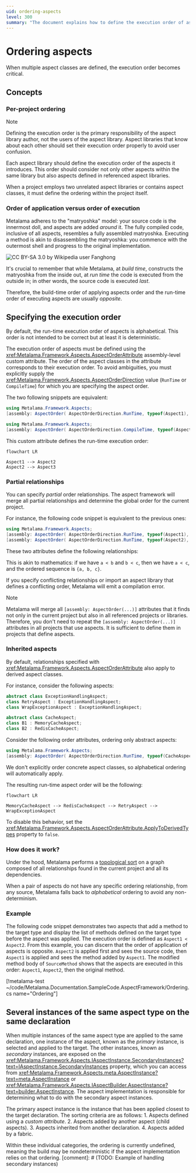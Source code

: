 ```yaml
---
uid: ordering-aspects
level: 300
summary: "The document explains how to define the execution order of aspect classes in Metalama, a concept critical when multiple aspect classes are utilized. The execution order is defined using the AspectOrderAttribute assembly-level custom attribute. The order of aspect application and execution are opposite, and by default, the execution order is alphabetical."
---
```


# Ordering aspects

When multiple aspect classes are defined, the execution order becomes critical.

## Concepts

### Per-project ordering

> [!NOTE]
> Defining the execution order is the primary responsibility of the aspect library author, not the users of the aspect library. Aspect libraries that know about each other should set their execution order properly to avoid user confusion.

Each aspect library should define the execution order of the aspects it introduces. This order should consider not only other aspects within the same library but also aspects defined in referenced aspect libraries.

When a project employs two unrelated aspect libraries or contains aspect classes, it must define the ordering within the project itself.

### Order of application versus order of execution

Metalama adheres to the "matryoshka" model: your source code is the innermost doll, and aspects are added _around_ it. The fully compiled code, inclusive of all aspects, resembles a fully assembled matryoshka. Executing a method is akin to disassembling the matryoshka: you commence with the outermost shell and progress to the original implementation.

![](matryoshka.png "CC BY-SA 3.0 by Wikipedia user Fanghong")

It's crucial to remember that while Metalama, at _build time_, constructs the matryoshka from the inside out, at _run time_ the code is executed from the outside in; in other words, the source code is executed _last_.

Therefore, the build-time order of applying aspects order and the run-time order of executing aspects are usually _opposite_. 

## Specifying the execution order

By default, the run-time execution order of aspects is alphabetical. This order is not intended to be correct but at least it is deterministic.

The execution order of aspects must be defined using the <xref:Metalama.Framework.Aspects.AspectOrderAttribute> assembly-level custom attribute. The order of the aspect classes in the attribute corresponds to their execution order. To avoid ambiguities, you must explicitly supply the <xref:Metalama.Framework.Aspects.AspectOrderDirection> value (`RunTime` or `CompileTime`) for which you are specifying the aspect order.

The two following snippets are equivalent:

```cs
using Metalama.Framework.Aspects;
[assembly: AspectOrder( AspectOrderDirection.RunTime, typeof(Aspect1), typeof(Aspect2), typeof(Aspect3))]
```

```cs
using Metalama.Framework.Aspects;
[assembly: AspectOrder( AspectOrderDirection.CompileTime, typeof(Aspect3), typeof(Aspect2), typeof(Aspect1))]
```

This custom attribute defines the run-time execution order:


```mermaid
flowchart LR

Aspect1 --> Aspect2
Aspect2 --> Aspect3

```


### Partial relationships

You can specify _partial_ order relationships. The aspect framework will merge all partial relationships and determine the global order for the current project.

For instance, the following code snippet is equivalent to the previous ones:

```cs
using Metalama.Framework.Aspects;
[assembly: AspectOrder( AspectOrderDirection.RunTime, typeof(Aspect1), typeof(Aspect2))]
[assembly: AspectOrder( AspectOrderDirection.RunTime, typeof(Aspect2), typeof(Aspect3))]
```

These two attributes define the following relationships:

This is akin to mathematics: if we have `a < b` and `b < c`, then we have `a < c`, and the ordered sequence is `{a, b, c}`.

If you specify conflicting relationships or import an aspect library that defines a conflicting order, Metalama will emit a compilation error.

> [!NOTE]
> Metalama will merge all `[assembly: AspectOrder(...)]` attributes that it finds not only in the current project but also in all referenced projects or libraries. Therefore, you don't need to repeat the `[assembly: AspectOrder(...)]` attributes in all projects that use aspects. It is sufficient to define them in projects that define aspects.

### Inherited aspects

By default, relationships specified with <xref:Metalama.Framework.Aspects.AspectOrderAttribute> also apply to derived aspect classes. 

For instance, consider the following aspects:

```c#
abstract class ExceptionHandlingAspect;
class RetryAspect : ExceptionHandlingAspect;
class WrapExceptionAspect : ExceptionHandlingAspect;

abstract class CacheAspect;
class B1 : MemoryCacheAspect;
class B2 : RedisCacheAspect;
```

Consider the following order attributes, ordering only abstract aspects:

```cs
using Metalama.Framework.Aspects;
[assembly: AspectOrder( AspectOrderDirection.RunTime, typeof(CacheAspect), typeof(ExceptionHandlingAspect))]
```

We don't explicitly order concrete aspect classes, so alphabetical ordering will automatically apply.

The resulting run-time aspect order will be the following:

```mermaid
flowchart LR

MemoryCacheAspect --> RedisCacheAspect --> RetryAspect --> WrapExceptionAspect
```



To disable this behavior, set the <xref:Metalama.Framework.Aspects.AspectOrderAttribute.ApplyToDerivedTypes> property to `false`.

### How does it work?

Under the hood, Metalama performs a [topological sort](https://en.wikipedia.org/wiki/Topological_sorting) on a graph composed of all relationships found in the current project and all its dependencies.

When a pair of aspects do not have any specific ordering relationship, from any source, Metalama falls back to _alphabetical_ ordering to avoid any non-determinism.


### Example

The following code snippet demonstrates two aspects that add a method to the target type and display the list of methods defined on the target type before the aspect was applied. The execution order is defined as `Aspect1 < Aspect2`. From this example, you can discern that the order of application of aspects is opposite. `Aspect2` is applied first and sees the source code, then `Aspect1` is applied and sees the method added by `Aspect1`. The modified method body of `SourceMethod` shows that the aspects are executed in this order: `Aspect1`, `Aspect2`, then the original method.

[!metalama-test  ~/code/Metalama.Documentation.SampleCode.AspectFramework/Ordering.cs name="Ordering"]


## Several instances of the same aspect type on the same declaration

When multiple instances of the same aspect type are applied to the same declaration, one instance of the aspect, known as the _primary_ instance, is selected and applied to the target. The other instances, known as _secondary_ instances, are exposed on the <xref:Metalama.Framework.Aspects.IAspectInstance.SecondaryInstances?text=IAspectInstance.SecondaryInstances> property, which you can access from <xref:Metalama.Framework.Aspects.meta.AspectInstance?text=meta.AspectInstance> or <xref:Metalama.Framework.Aspects.IAspectBuilder.AspectInstance?text=builder.AspectInstance>. The aspect implementation is responsible for determining what to do with the secondary aspect instances.

The primary aspect instance is the instance that has been applied closest to the target declaration. The sorting criteria are as follows:
    1. Aspects defined using a _custom attribute_.
    2. Aspects added by another aspect (child aspects).
    3. Aspects inherited from another declaration.
    4. Aspects added by a fabric.

Within these individual categories, the ordering is currently undefined, meaning the build may be nondeterministic if the aspect implementation relies on that ordering.
[comment]: # (TODO: Example of handling secondary instances)

